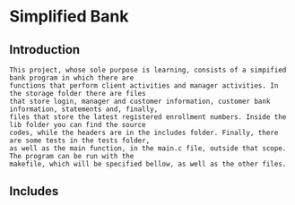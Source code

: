 # Simplified Bank



## Introduction
    This project, whose sole purpose is learning, consists of a simpified bank program in which there are 
    functions that perform client activities and manager activities. In the storage folder there are files 
    that store login, manager and customer information, customer bank information, statements and, finally, 
    files that store the latest registered enrollment numbers. Inside the lib folder you can find the source 
    codes, while the headers are in the includes folder. Finally, there are some tests in the tests folder, 
    as well as the main function, in the main.c file, outside that scope. The program can be run with the 
    makefile, which will be specified bellow, as well as the other files.
  
  
## Includes
